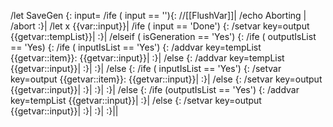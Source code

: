 /let SaveGen {: input=
	/ife ( input == ''){:
		//[[FlushVar]]|
		/echo Aborting |
		/abort
	:}|
	/let x {{var::input}}|
	/ife ( input == 'Done') {:
		/setvar key=output {{getvar::tempList}}|
	:}|
	/elseif ( isGeneration == 'Yes') {:
		/ife ( outputIsList == 'Yes) {:
			/ife ( inputIsList == 'Yes') {:
				/addvar key=tempList {{getvar::item}}: {{getvar::input}}|
			:}|
			/else {:
				/addvar key=tempList {{getvar::input}}|
			:}|
		:}|
		/else {:
			/ife ( inputIsList == 'Yes') {:
				/setvar key=output {{getvar::item}}: {{getvar::input}}|
			:}|
			/else {:
				/setvar key=output {{getvar::input}}|
			:}|
		:}|
	:}|
	/else {:
		/ife (outputIsList == 'Yes') {:
			/addvar key=tempList {{getvar::input}}|
		:}|
		/else {:
			/setvar key=output {{getvar::input}}|
		:}|
	:}|
:}||